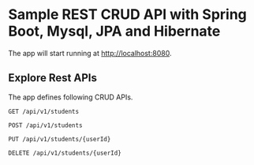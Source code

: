 # Sample REST CRUD API with Spring Boot, Mysql, JPA and Hibernate

The app will start running at <http://localhost:8080>.

## Explore Rest APIs

The app defines following CRUD APIs.

    GET /api/v1/students
    
    POST /api/v1/students
    
    PUT /api/v1/students/{userId}
    
    DELETE /api/v1/students/{userId}
